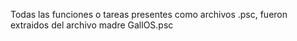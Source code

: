 Todas las funciones o tareas presentes como archivos .psc, fueron extraidos del archivo madre GallOS.psc
